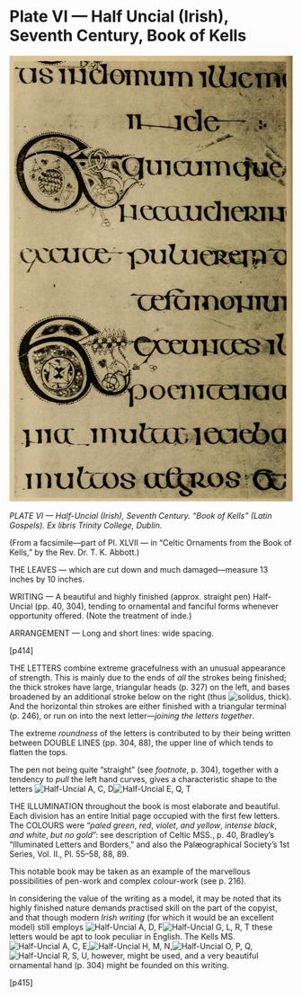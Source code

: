 # Plate VI — Half Uncial \(Irish\), Seventh Century, Book of Kells

![Plate VI.&#x2014;Half Uncial \(Irish\), Seventh Century, &#x201C;Book of Kells&#x201D; \(Latin Gospels\). Ex Libris Trinity College, Dublin. ](../.gitbook/assets/i444e-plate_vi.jpg)

_PLATE VI — Half-Uncial \(Irish\), Seventh Century. “Book of Kells” \(Latin Gospels\). Ex libris Trinity College, Dublin._  

\(From a facsimile—part of Pl. XLVII — in “Celtic Ornaments from the Book of Kells,” by the Rev. Dr. T. K. Abbott.\)

THE LEAVES — which are cut down and much damaged—measure 13 inches by 10 inches.

WRITING — A beautiful and highly finished \(approx. straight pen\) Half-Uncial \(pp. 40, 304\), tending to ornamental and fanciful forms whenever opportunity offered. \(Note the treatment of inde.\)

ARRANGEMENT — Long and short lines: wide spacing.

\[p414\]

THE LETTERS combine extreme gracefulness with an unusual appearance of strength. This is mainly due to the ends of _all_ the strokes being finished; the thick strokes have large, triangular heads \(p. 327\) on the left, and bases broadened by an additional stroke below on the right \(thus ![solidus, thick](http://www.gutenberg.org/files/47089/47089-h/images/i414c1.jpg)\). And the horizontal thin strokes are either finished with a triangular terminal \(p. 246\), or run on into the next letter—_joining the letters together_.

The extreme _roundness_ of the letters is contributed to by their being written between DOUBLE LINES \(pp. 304, 88\), the upper line of which tends to flatten the tops.

The pen not being quite “straight” \(see _footnote_, p. 304\), together with a tendency to _pull_ the left hand curves, gives a characteristic shape to the letters ![Half-Uncial A, C, D](http://www.gutenberg.org/files/47089/47089-h/images/i414c2.jpg)![Half-Uncial E, Q, T](http://www.gutenberg.org/files/47089/47089-h/images/i414c3.jpg)

THE ILLUMINATION throughout the book is most elaborate and beautiful. Each division has an entire Initial page occupied with the first few letters. The COLOURS were “_paled green_, _red_, _violet_, _and yellow_, _intense black_, _and white_, _but no gold_”: see description of Celtic MSS., p. 40, Bradley’s “Illuminated Letters and Borders,” and also the Palæographical Society’s 1st Series, Vol. II., Pl. 55–58, 88, 89.

This notable book may be taken as an example of the marvellous possibilities of pen-work and complex colour-work \(see p. 216\).

In considering the value of the writing as a model, it may be noted that its highly finished nature demands practised skill on the part of the copyist, and that though modern _Irish writing_ \(for which it would be an excellent model\) still employs ![Half-Uncial A, D, F](http://www.gutenberg.org/files/47089/47089-h/images/i414c4.jpg)![Half-Uncial G, L, R, T](http://www.gutenberg.org/files/47089/47089-h/images/i414c5.jpg) these letters would be apt to look peculiar in English. The Kells MS. ![Half-Uncial A, C, E,](http://www.gutenberg.org/files/47089/47089-h/images/i414c6.jpg)![Half-Uncial H, M, N,](http://www.gutenberg.org/files/47089/47089-h/images/i414c7.jpg)![Half-Uncial O, P, Q,](http://www.gutenberg.org/files/47089/47089-h/images/i414c8.jpg)![Half-Uncial R, S, U,](http://www.gutenberg.org/files/47089/47089-h/images/i414c9.jpg) however, might be used, and a very beautiful ornamental hand \(p. 304\) might be founded on this writing.

\[p415\]

